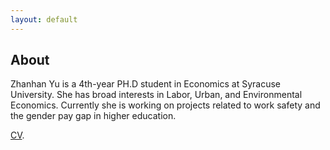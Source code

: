 ```yaml
---
layout: default
---
```


<!-- Text can be **bold**, _italic_, or ~~strikethrough~~. -->

<!-- # Header 1 -->

<!-- ## Header 2

> This is a blockquote following a header.
>
> When something is important enough, you do it even if the odds are not in your favor. -->

## About

Zhanhan Yu is a 4th-year PH.D student in Economics at Syracuse University. She has broad interests in Labor, Urban, and Environmental Economics. Currently she is working on projects related to work safety and the gender pay gap in higher education.



[CV](https://www.dropbox.com/s/t15baf3r23871ah/CV_ZhanhanYu.pdf?dl=0).


